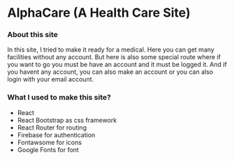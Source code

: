 # AlphaCare (A Health Care Site)

### About this site

In this site, I tried to make it ready for a medical. Here you can get many facilities without any account. But here is also some special route where if you want to go you must be have an account and it must be logged it. And if you havent any account, you can also make an account or you can also login with your email account.

### What I used to make this site? 

* React
* React Bootstrap as css framework
* React Router for routing
* Firebase for authentication
* Fontawsome for icons
* Google Fonts for font